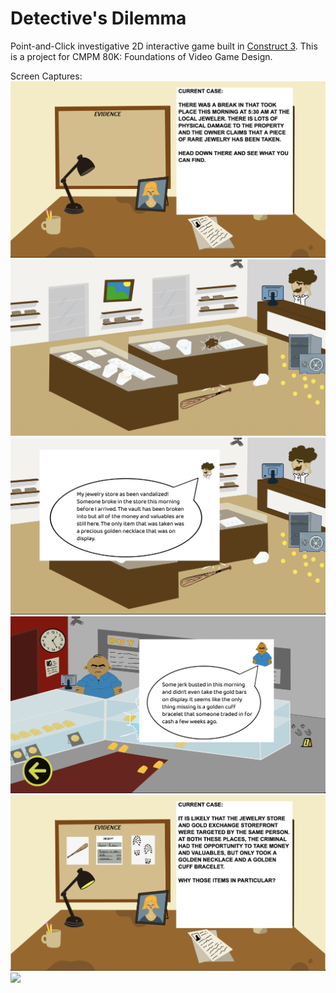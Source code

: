 # Detective's Dilemma
Point-and-Click investigative 2D interactive game built in [Construct 3](https://www.construct.net/en).
This is a project for CMPM 80K: Foundations of Video Game Design.

Screen Captures:
![](https://github.com/aguizaro/Detective-sDilemma/blob/main/Screenshots/lev1.png?raw=true)
![](https://github.com/aguizaro/Detective-sDilemma/blob/main/Screenshots/lev2.png?raw=true)
![](https://github.com/aguizaro/Detective-sDilemma/blob/main/Screenshots/lev2.1.png?raw=true)
![](https://github.com/aguizaro/Detective-sDilemma/blob/main/Screenshots/lev3.png?raw=true)
![](https://github.com/aguizaro/Detective-sDilemma/blob/main/Screenshots/lev3.1.png?raw=true)
![](https://github.com/aguizaro/Detective-sDilemma/blob/main/Screenshots/cred.png?raw=true)
